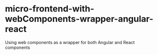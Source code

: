 # micro-frontend-with-webComponents-wrapper-angular-react
Using web components as a wrapper for both Angular and React components
